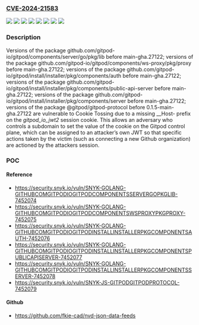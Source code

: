 ### [CVE-2024-21583](https://cve.mitre.org/cgi-bin/cvename.cgi?name=CVE-2024-21583)
![](https://img.shields.io/static/v1?label=Product&message=%40gitpod%2Fgitpod-protocol&color=blue)
![](https://img.shields.io/static/v1?label=Product&message=github.com%2Fgitpod-io%2Fgitpod%2Fcomponents%2Fserver%2Fgo%2Fpkg%2Flib&color=blue)
![](https://img.shields.io/static/v1?label=Product&message=github.com%2Fgitpod-io%2Fgitpod%2Fcomponents%2Fws-proxy%2Fpkg%2Fproxy&color=blue)
![](https://img.shields.io/static/v1?label=Product&message=github.com%2Fgitpod-io%2Fgitpod%2Finstall%2Finstaller%2Fpkg%2Fcomponents%2Fauth&color=blue)
![](https://img.shields.io/static/v1?label=Product&message=github.com%2Fgitpod-io%2Fgitpod%2Finstall%2Finstaller%2Fpkg%2Fcomponents%2Fpublic-api-server&color=blue)
![](https://img.shields.io/static/v1?label=Product&message=github.com%2Fgitpod-io%2Fgitpod%2Finstall%2Finstaller%2Fpkg%2Fcomponents%2Fserver&color=blue)
![](https://img.shields.io/static/v1?label=Version&message=0%20&color=brightgreen)
![](https://img.shields.io/static/v1?label=Vulnerability&message=Cookie%20Tossing&color=brightgreen)

### Description

Versions of the package github.com/gitpod-io/gitpod/components/server/go/pkg/lib before main-gha.27122; versions of the package github.com/gitpod-io/gitpod/components/ws-proxy/pkg/proxy before main-gha.27122; versions of the package github.com/gitpod-io/gitpod/install/installer/pkg/components/auth before main-gha.27122; versions of the package github.com/gitpod-io/gitpod/install/installer/pkg/components/public-api-server before main-gha.27122; versions of the package github.com/gitpod-io/gitpod/install/installer/pkg/components/server before main-gha.27122; versions of the package @gitpod/gitpod-protocol before 0.1.5-main-gha.27122 are vulnerable to Cookie Tossing due to a missing __Host- prefix on the _gitpod_io_jwt2_ session cookie. This allows an adversary who controls a subdomain to set the value of the cookie on the Gitpod control plane, which can be assigned to an attacker’s own JWT so that specific actions taken by the victim (such as connecting a new Github organization) are actioned by the attackers session.

### POC

#### Reference
- https://security.snyk.io/vuln/SNYK-GOLANG-GITHUBCOMGITPODIOGITPODCOMPONENTSSERVERGOPKGLIB-7452074
- https://security.snyk.io/vuln/SNYK-GOLANG-GITHUBCOMGITPODIOGITPODCOMPONENTSWSPROXYPKGPROXY-7452075
- https://security.snyk.io/vuln/SNYK-GOLANG-GITHUBCOMGITPODIOGITPODINSTALLINSTALLERPKGCOMPONENTSAUTH-7452076
- https://security.snyk.io/vuln/SNYK-GOLANG-GITHUBCOMGITPODIOGITPODINSTALLINSTALLERPKGCOMPONENTSPUBLICAPISERVER-7452077
- https://security.snyk.io/vuln/SNYK-GOLANG-GITHUBCOMGITPODIOGITPODINSTALLINSTALLERPKGCOMPONENTSSERVER-7452078
- https://security.snyk.io/vuln/SNYK-JS-GITPODGITPODPROTOCOL-7452079

#### Github
- https://github.com/fkie-cad/nvd-json-data-feeds

